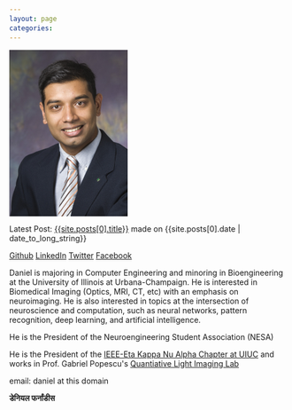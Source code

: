 ```yaml
---
layout: page
categories:
---
```


<img style="display:block" src="img/daniel.jpg" alt="Photo of Daniel Fernandes" height="300" />
<p>Latest Post: <a href="{{site.posts[0].url}}">{{site.posts[0].title}}</a> made on {{site.posts[0].date | date_to_long_string}} </p>
<p>
    <a href="https://github.com/daferna">Github</a>
    <a href="http://www.linkedin.com/in/daferna">LinkedIn</a>
    <a href="https://twitter.com/daferna2">Twitter</a>
    <a href="https://facebook.com/dfernandes">Facebook</a>
</p>
<p>Daniel is majoring in Computer Engineering and minoring in Bioengineering at the University of Illinois at Urbana-Champaign. He is interested in Biomedical Imaging (Optics, MRI, CT, etc) with an emphasis on neuroimaging. He is also interested in topics at the intersection of neuroscience and computation, such as neural networks, pattern recognition, deep learning, and artificial intelligence.</p>
<p>He is the President of the Neuroengineering Student Association (NESA)</p>
<p>He is the President of the <a href="http://hkn.illinois.edu">IEEE-Eta Kappa Nu Alpha Chapter at UIUC</a> and works in Prof. Gabriel Popescu's <a href="http://light.ece.illinois.edu">Quantiative Light Imaging Lab</a></p>
<p>email: daniel at this domain</p>
<h4 style="display:inline">डेनियल फर्नांडीस</h4>
